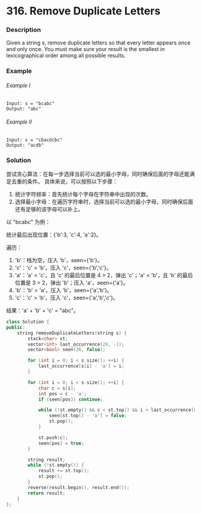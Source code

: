 # 316. Remove Duplicate Letters

### Description

Given a string s, remove duplicate letters so that every letter appears once and only once. You must make sure your result is the smallest in lexicographical order among all possible results.

### Example 

###### Example I

```
Input: s = "bcabc"
Output: "abc"
```

###### Example II

```
Input: s = "cbacdcbc"
Output: "acdb"
```

### Solution

尝试贪心算法：在每一步选择当前可以选的最小字母，同时确保后面的字母还能满足去重的条件。
具体来说，可以按照以下步骤：

1. 统计字符频率：首先统计每个字母在字符串中出现的次数。
2. 选择最小字母：在遍历字符串时，选择当前可以选的最小字母，同时确保后面还有足够的该字母可以补上。

以 "bcabc" 为例：

统计最后出现位置：{'b':3, 'c':4, 'a':2}。

遍历：

1. 'b'：栈为空，压入 'b'，seen={'b'}。
2. 'c'：'c' > 'b'，压入 'c'，seen={'b','c'}。
3. 'a'：'a' < 'c'，且 'c' 的最后位置是 4 > 2，弹出 'c'；'a' < 'b'，且 'b' 的最后位置是 3 > 2，弹出 'b'；压入 'a'，seen={'a'}。
4. 'b'：'b' > 'a'，压入 'b'，seen={'a','b'}。
5. 'c'：'c' > 'b'，压入 'c'，seen={'a','b','c'}。

结果：'a' + 'b' + 'c' = "abc"。

```c++
class Solution {
public:
    string removeDuplicateLetters(string s) {
        stack<char> st;
        vector<int> last_occurrence(26, -1);
        vector<bool> seen(26, false);

        for (int i = 0; i < s.size(); ++i) {
            last_occurrence[s[i] - 'a'] = i;
        }

        for (int i = 0; i < s.size(); ++i) {
            char c = s[i];
            int pos = c - 'a';
            if (seen[pos]) continue;

            while (!st.empty() && c < st.top() && i < last_occurrence[st.top() - 'a']) {
                seen[st.top() - 'a'] = false;
                st.pop();
            }

            st.push(c);
            seen[pos] = true;
        }

        string result;
        while (!st.empty()) {
            result += st.top();
            st.pop();
        }
        reverse(result.begin(), result.end());
        return result;
    }
};
```
